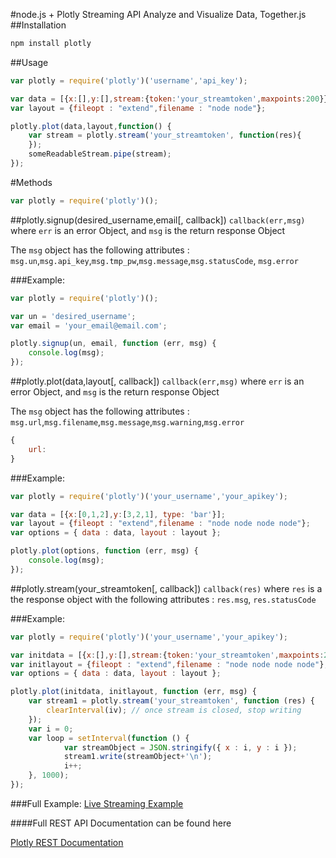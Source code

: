 #node.js + Plotly Streaming API
Analyze and Visualize Data, Together.js
##Installation
```Javascript
npm install plotly
```
##Usage
```Javascript
var plotly = require('plotly')('username','api_key');

var data = [{x:[],y:[],stream:{token:'your_streamtoken',maxpoints:200}}];
var layout = {fileopt : "extend",filename : "node node"};

plotly.plot(data,layout,function() {
	var stream = plotly.stream('your_streamtoken', function(res){
	});
	someReadableStream.pipe(stream);
});
```
#Methods
```javascript
var plotly = require('plotly')();
```
##plotly.signup(desired_username,email[, callback])
`callback(err,msg)` where `err` is an error Object, and `msg` is the return response Object	
	
The `msg` object has the following attributes : `msg.un`,`msg.api_key`,`msg.tmp_pw`,`msg.message`,`msg.statusCode`, `msg.error`	

###Example:
```Javascript
var plotly = require('plotly')();

var un = 'desired_username';
var email = 'your_email@email.com';

plotly.signup(un, email, function (err, msg) {
	console.log(msg);
});
```
##plotly.plot(data,layout[, callback])
`callback(err,msg)` where `err` is an error Object, and `msg` is the return response Object	

The `msg` object has the following attributes : `msg.url`,`msg.filename`,`msg.message`,`msg.warning`,`msg.error`
```javascript
{
	url: 
}
```
	
###Example:
```Javascript
var plotly = require('plotly')('your_username','your_apikey');

var data = [{x:[0,1,2],y:[3,2,1], type: 'bar'}];
var layout = {fileopt : "extend",filename : "node node node node"};
var options = { data : data, layout : layout };

plotly.plot(options, function (err, msg) {
	console.log(msg);
});
```
##plotly.stream(your_streamtoken[, callback])
`callback(res)` where `res` is a the response object with the following attributes : `res.msg`, `res.statusCode`	

###Example:
```Javascript
var plotly = require('plotly')('your_username','your_apikey');

var initdata = [{x:[],y:[],stream:{token:'your_streamtoken',maxpoints:200}}];
var initlayout = {fileopt : "extend",filename : "node node node node"};
var options = { data : data, layout : layout };

plotly.plot(initdata, initlayout, function (err, msg) {
	var stream1 = plotly.stream('your_streamtoken', function (res) {
		clearInterval(iv); // once stream is closed, stop writing
	});
	var i = 0;
	var loop = setInterval(function () {
			var streamObject = JSON.stringify({ x : i, y : i });
			stream1.write(streamObject+'\n');
			i++;
	}, 1000);
});
```

###Full Example:
[Live Streaming Example](https://plot.ly/Streaming-Demos/6/)

####Full REST API Documentation can be found here

[Plotly REST Documentation](https://plot.ly/api/rest/)
